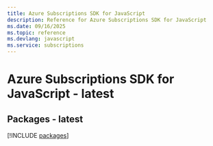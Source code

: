 ```yaml
---
title: Azure Subscriptions SDK for JavaScript
description: Reference for Azure Subscriptions SDK for JavaScript
ms.date: 09/16/2025
ms.topic: reference
ms.devlang: javascript
ms.service: subscriptions
---
```

# Azure Subscriptions SDK for JavaScript - latest
## Packages - latest
[!INCLUDE [packages](subscriptions-index.md)]